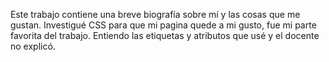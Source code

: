 Este trabajo contiene una breve biografía sobre mí y las cosas que me gustan. Investigué CSS para que mi pagina quede a mi gusto, fue mi parte favorita del trabajo. Entiendo las etiquetas y atributos que usé y el docente no explicó.
